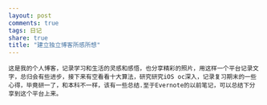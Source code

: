 ```yaml
---
layout: post
comments: true
tags: 日记
share: true
title: "建立独立博客所感所想"
---
```


    这是我的个人博客，记录学习和生活的灵感和感悟，也分享精彩的照片，用这样一个平台记录文字，总归会有些进步，接下来有空看看十大算法，研究研究iOS oc深入，记录复习期末的一些心得，毕竟研一了，和本科不一样，该有一些总结.至于Evernote的以前笔记，可以总结下分享到这个平台上来。